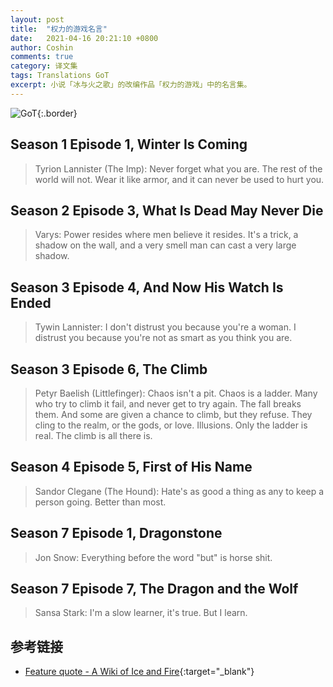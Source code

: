 ```yaml
---
layout: post
title:  "权力的游戏名言"
date:   2021-04-16 20:21:10 +0800
author: Coshin
comments: true
category: 译文集
tags: Translations GoT
excerpt: 小说「冰与火之歌」的改编作品「权力的游戏」中的名言集。
---
```

![GoT](https://awoiaf.westeros.org/images/1/1c/Sean_Bean_as_Eddard_Stark.png){:.border}

## Season 1 Episode 1, Winter Is Coming

> Tyrion Lannister (The Imp):
> Never forget what you are. The rest of the world will not. Wear it like armor,
> and it can never be used to hurt you.

## Season 2 Episode 3, What Is Dead May Never Die

> Varys:
> Power resides where men believe it resides. It's a trick, a shadow on the
> wall, and a very smell man can cast a very large shadow.

## Season 3 Episode 4, And Now His Watch Is Ended

> Tywin Lannister:
> I don't distrust you because you're a woman. I distrust you because you're not
> as smart as you think you are.

## Season 3 Episode 6, The Climb

> Petyr Baelish (Littlefinger):
> Chaos isn't a pit. Chaos is a ladder. Many who try to climb it fail, and never
> get to try again. The fall breaks them. And some are given a chance to climb,
> but they refuse. They cling to the realm, or the gods, or love. Illusions.
> Only the ladder is real. The climb is all there is.

## Season 4 Episode 5, First of His Name

> Sandor Clegane (The Hound):
> Hate's as good a thing as any to keep a person going. Better than most.

## Season 7 Episode 1, Dragonstone

> Jon Snow:
> Everything before the word "but" is horse shit.

## Season 7 Episode 7, The Dragon and the Wolf

> Sansa Stark:
> I'm a slow learner, it's true. But I learn.

## 参考链接

* [Feature quote - A Wiki of Ice and Fire](https://awoiaf.westeros.org/index.php/Feature_quote){:target="_blank"}

